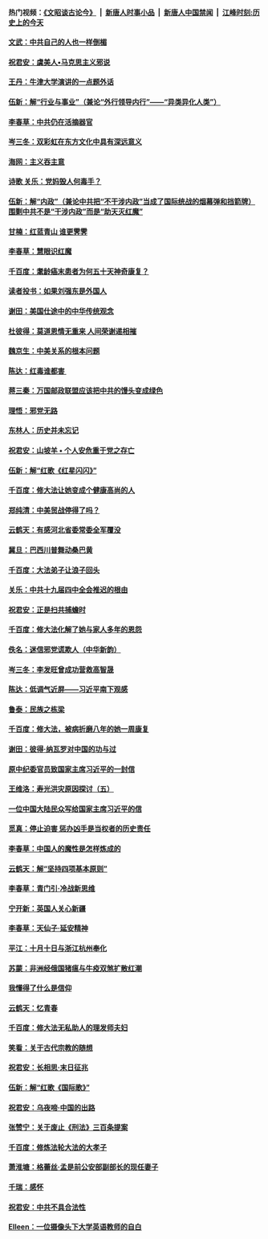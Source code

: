 #### 热门视频：[《文昭谈古论今》](https://github.com/gfw-breaker/wenzhao/blob/master/README.md?t=11080333) &nbsp;|&nbsp; [新唐人时事小品](https://github.com/gfw-breaker/ntdtv-comedy/blob/master/README.md?t=11080333) &nbsp;|&nbsp; [新唐人中国禁闻](https://github.com/gfw-breaker/ntdtv-news/blob/master/README.md?t=11080333) &nbsp;|&nbsp; [江峰时刻:历史上的今天](https://github.com/gfw-breaker/today-in-history/blob/master/README.md?t=11080333) 

#### [文武：中共自己的人也一样倒楣](../pages/nsc993/n10835647.md?t=11080333) 

#### [祝君安：虞美人•马克思主义邪说](../pages/nsc993/n10835625.md?t=11080333) 

#### [王丹：牛津大学演讲的一点题外话](../pages/nsc993/n10835528.md?t=11080333) 

#### [伍新：解“行业与事业”（兼论“外行领导内行”——“异类异化人类”）](../pages/nsc993/n10835462.md?t=11080333) 

#### [李春草：中共仍在活摘器官](../pages/nsc993/n10832561.md?t=11080333) 

#### [岑三冬：双彩虹在东方文化中具有深远意义](../pages/nsc993/n10832544.md?t=11080333) 

#### [海网：主义吞主意](../pages/nsc993/n10832535.md?t=11080333) 

#### [诗歌 关乐：党妈毁人何毒手？](../pages/nsc993/n10832529.md?t=11080333) 

#### [伍新：解“内政”（兼论中共把“不干涉内政”当成了国际统战的烟幕弹和挡箭牌）围剿中共不是“干涉内政”而是“助天灭红魔”](../pages/nsc993/n10832509.md?t=11080333) 

#### [甘楠：红蓝青山 谁更霁霁](../pages/nsc993/n10832450.md?t=11080333) 

#### [李春草：慧眼识红魔](../pages/nsc993/n10832442.md?t=11080333) 

#### [千百度：耄龄癌末患者为何五十天神奇康复？](../pages/nsc993/n10831080.md?t=11080333) 

#### [读者投书：如果刘强东是外国人](../pages/nsc993/n10830359.md?t=11080333) 

#### [谢田：美国仕途中的中华传统观念](../pages/nsc993/n10829531.md?t=11080333) 

#### [杜彼得：莫道恩情无重来 人间荣谢递相摧](../pages/nsc993/n10829091.md?t=11080333) 

#### [魏京生：中美关系的根本问题](../pages/nsc993/n10829082.md?t=11080333) 

#### [陈达：红毒谁都害 ](../pages/nsc993/n10829076.md?t=11080333) 

#### [蒋三秦：万国邮政联盟应该把中共的馒头变成绿色](../pages/nsc993/n10827005.md?t=11080333) 

#### [理悟：邪党无路](../pages/nsc993/n10826984.md?t=11080333) 

#### [东林人：历史并未忘记](../pages/nsc993/n10826926.md?t=11080333) 

#### [祝君安：山坡羊 • 个人安危重于党之存亡](../pages/nsc993/n10825597.md?t=11080333) 

#### [伍新：解“红歌《红星闪闪》”](../pages/nsc993/n10825564.md?t=11080333) 

#### [千百度：修大法让她变成个健康高尚的人](../pages/nsc993/n10825160.md?t=11080333) 

#### [郑纯清：中美贸战停得了吗？](../pages/nsc993/n10825061.md?t=11080333) 

#### [云鹤天：有感河北省委常委全军覆没](../pages/nsc993/n10824597.md?t=11080333) 

#### [冀旦：巴西川普舞动桑巴黄](../pages/nsc993/n10822176.md?t=11080333) 

#### [千百度：大法弟子让浪子回头](../pages/nsc993/n10819975.md?t=11080333) 

#### [关乐：中共十九届四中全会推迟的根由](../pages/nsc993/n10819308.md?t=11080333) 

#### [祝君安：正是扫共捕蟾时](../pages/nsc993/n10819271.md?t=11080333) 

#### [千百度：修大法化解了她与家人多年的恩怨](../pages/nsc993/n10817526.md?t=11080333) 

#### [佚名：迷信邪党谎欺人（中华新韵）](../pages/nsc993/n10815555.md?t=11080333) 

#### [岑三冬：李发旺曾成功营救高智晟](../pages/nsc993/n10815539.md?t=11080333) 

#### [陈达：低调气近屏——习近平南下观感](../pages/nsc993/n10815525.md?t=11080333) 

#### [鲁泰：民族之栋梁](../pages/nsc993/n10815500.md?t=11080333) 

#### [千百度：修大法，被病折磨八年的她一周康复](../pages/nsc993/n10814999.md?t=11080333) 

#### [谢田：彼得‧纳瓦罗对中国的功与过](../pages/nsc993/n10812731.md?t=11080333) 

#### [原中纪委官员致国家主席习近平的一封信](../pages/nsc993/n10814849.md?t=11080333) 

#### [王维洛：寿光洪灾原因探讨（五）](../pages/nsc993/n10814744.md?t=11080333) 

#### [一位中国大陆民众写给国家主席习近平的信](../pages/nsc993/n10813495.md?t=11080333) 

#### [觅真：停止迫害 惩办凶手是当权者的历史责任](../pages/nsc993/n10811677.md?t=11080333) 

#### [李春草：中国人的魔性是怎样炼成的](../pages/nsc993/n10811622.md?t=11080333) 

#### [云鹤天：解“坚持四项基本原则”](../pages/nsc993/n10810743.md?t=11080333) 

#### [李春草：青门引·冷战新思维](../pages/nsc993/n10810733.md?t=11080333) 

#### [宁开新：英国人关心新疆](../pages/nsc993/n10809847.md?t=11080333) 

#### [李春草：天仙子‧延安精神](../pages/nsc993/n10807053.md?t=11080333) 

#### [平江：十月十日与浙江杭州奉化](../pages/nsc993/n10807043.md?t=11080333) 

#### [苏蒙：非洲经俄国猪瘟与牛疫双煞扩散红潮](../pages/nsc993/n10807031.md?t=11080333) 

#### [我懂得了什么是信仰](../pages/nsc993/n10801554.md?t=11080333) 

#### [云鹤天：忆青春](../pages/nsc993/n10802146.md?t=11080333) 

#### [千百度：修大法无私助人的理发师夫妇](../pages/nsc993/n10802411.md?t=11080333) 

#### [笑看：关于古代宗教的随想](../pages/nsc993/n10802156.md?t=11080333) 

#### [祝君安：长相思‧末日征兆](../pages/nsc993/n10802141.md?t=11080333) 

#### [伍新：解“红歌《国际歌》”](../pages/nsc993/n10800387.md?t=11080333) 

#### [祝君安：乌夜啼‧中国的出路](../pages/nsc993/n10800368.md?t=11080333) 

#### [张赞宁：关于废止《刑法》三百条提案](../pages/nsc993/n10800416.md?t=11080333) 

#### [千百度：修炼法轮大法的大孝子](../pages/nsc993/n10799615.md?t=11080333) 

#### [萧淮塘：格蕾丝‧孟是前公安部副部长的现任妻子](../pages/nsc993/n10799586.md?t=11080333) 

#### [千瑞：感怀](../pages/nsc993/n10799581.md?t=11080333) 

#### [祝君安：中共不具合法性](../pages/nsc993/n10798264.md?t=11080333) 

#### [EIleen：一位摄像头下大学英语教师的自白](../pages/nsc993/n10797002.md?t=11080333) 

